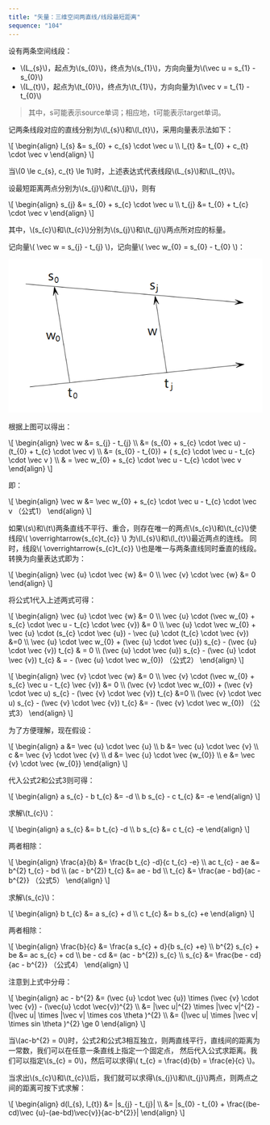 ```yaml
---
title: "矢量：三维空间两直线/线段最短距离"
sequence: "104"
---
```


设有两条空间线段：

<ul>
    <li>\(L_{s}\)，起点为\(s_{0}\)，终点为\(s_{1}\)，方向向量为\(\vec u = s_{1} - s_{0}\)</li>
    <li>\(L_{t}\)，起点为\(t_{0}\)，终点为\(t_{1}\)，方向向量为\(\vec v = t_{1} - t_{0}\)</li>
</ul>

> 其中，s可能表示source单词；相应地，t可能表示target单词。

<p>
    记两条线段对应的直线分别为\(l_{s}\)和\(l_{t}\)，采用向量表示法如下：
</p>

<p>
\[
\begin{align}
l_{s} &= s_{0} + c_{s} \cdot \vec u \\
l_{t} &= t_{0} + c_{t} \cdot \vec v
\end{align}
\]
</p>

<p>
当\(0 \le c_{s}, c_{t} \le 1\)时，上述表达式代表线段\(L_{s}\)和\(L_{t}\)。
</p>

<p>
设最短距离两点分别为\(s_{j}\)和\(t_{j}\)，则有
</p>

<p>
\[
\begin{align}
s_{j} &= s_{0} + s_{c} \cdot \vec u \\
t_{j} &= t_{0} + t_{c} \cdot \vec v
\end{align}
\]
</p>

<p>
其中，\(s_{c}\)和\(t_{c}\)分别为\(s_{j}\)和\(t_{j}\)两点所对应的标量。
</p>

<p>
记向量\( \vec w = s_{j} - t_{j} \)，记向量\( \vec w_{0} = s_{0} - t_{0} \)：
</p>

![](/assets/images/math/vector/skew-line-distance-s-t-w.png)

根据上图可以得出：

<p>
\[
\begin{align}
\vec w &= s_{j} - t_{j} \\
&= (s_{0} + s_{c} \cdot \vec u) - (t_{0} + t_{c} \cdot \vec v) \\
&= (s_{0} - t_{0}) + ( s_{c} \cdot \vec u - t_{c} \cdot \vec v ) \\
& = \vec w_{0} + s_{c} \cdot \vec u - t_{c} \cdot \vec v
\end{align}
\]
</p>

即：

<p>
\[
\begin{align}
\vec w &= \vec w_{0} + s_{c} \cdot \vec u - t_{c} \cdot \vec v （公式1）
\end{align}
\]
</p>

<p>
如果\(s\)和\(t\)两条直线不平行、重合，则存在唯一的两点\(s_{c}\)和\(t_{c}\)使线段\( \overrightarrow{s_{c}t_{c}} \)
为\(l_{s}\)和\(l_{t}\)最近两点的连线。
同时，线段\( \overrightarrow{s_{c}t_{c}} \)也是唯一与两条直线同时垂直的线段。
转换为向量表达式即为：
</p>

<p>
\[
\begin{align}
\vec {u} \cdot \vec {w} &= 0 \\
\vec {v} \cdot \vec {w} &= 0
\end{align}
\]
</p>

将公式1代入上述两式可得：

<p>
\[
\begin{align}
\vec {u} \cdot \vec {w} &= 0 \\
\vec {u} \cdot (\vec w_{0} + s_{c} \cdot \vec u - t_{c} \cdot \vec {v}) &= 0 \\
\vec {u} \cdot \vec w_{0} + \vec {u} \cdot (s_{c} \cdot \vec {u}) - \vec {u} \cdot (t_{c} \cdot \vec {v}) &=0 \\
\vec {u} \cdot \vec w_{0} + (\vec {u} \cdot \vec {u}) s_{c} - (\vec {u} \cdot \vec {v}) t_{c} & = 0 \\
(\vec {u} \cdot \vec {u}) s_{c} - (\vec {u} \cdot \vec {v}) t_{c} & = - (\vec {u} \cdot \vec w_{0})  （公式2）
\end{align}
\]
</p>

<p>
\[
\begin{align}
\vec {v} \cdot \vec {w} &= 0 \\
\vec {v} \cdot (\vec w_{0} + s_{c} \vec u - t_{c} \vec {v}) &= 0 \\
(\vec {v} \cdot \vec w_{0}) + (\vec {v} \cdot \vec u) s_{c} - (\vec {v} \cdot \vec {v}) t_{c} &=0 \\
(\vec {v} \cdot \vec u) s_{c} - (\vec {v} \cdot \vec {v}) t_{c} &= - (\vec {v} \cdot \vec w_{0})  （公式3）
\end{align}
\]
</p>

<p>
为了方便理解，现在假设：
</p>

<p>
\[
\begin{align}
a &= \vec {u} \cdot \vec {u} \\
b &= \vec {u} \cdot \vec {v} \\
c &= \vec {v} \cdot \vec {v} \\
d &= \vec {u} \cdot \vec {w_{0}} \\
e &= \vec {v} \cdot \vec {w_{0}}
\end{align}
\]
</p>

代入公式2和公式3则可得：

<p>
\[
\begin{align}
a s_{c} - b t_{c} &= -d \\
b s_{c} - c t_{c} &= -e
\end{align}
\]
</p>

<p>
求解\(t_{c}\)：
</p>

<p>
\[
\begin{align}
a s_{c} &= b t_{c} -d \\
b s_{c} &= c t_{c} -e
\end{align}
\]
</p>

两者相除：

<p>
\[
\begin{align}
\frac{a}{b} &= \frac{b t_{c} -d}{c t_{c} -e} \\
ac t_{c} - ae &= b^{2} t_{c} - bd \\
(ac - b^{2}) t_{c} &= ae - bd \\
t_{c} &= \frac{ae - bd}{ac - b^{2}}  （公式5）
\end{align}
\]
</p>

<p>
求解\(s_{c}\)：
</p>

<p>
\[
\begin{align}
b t_{c} &= a s_{c} + d \\
c t_{c} &= b s_{c} +e
\end{align}
\]
</p>

两者相除：

<p>
\[
\begin{align}
\frac{b}{c} &= \frac{a s_{c} + d}{b s_{c} +e} \\
b^{2} s_{c} + be &= ac s_{c} + cd \\
be - cd &= (ac - b^{2}) s_{c} \\
s_{c} &= \frac{be - cd}{ac - b^{2}}  （公式4）
\end{align}
\]
</p>

<p>
注意到上式中分母：
</p>

<p>
\[
\begin{align}
ac - b^{2} &= (\vec {u} \cdot \vec {u}) \times (\vec {v} \cdot \vec {v}) - (\vec{u} \cdot \vec{v})^{2} \\
&= |\vec u|^{2} \times |\vec v|^{2} - (|\vec u| \times |\vec v| \times cos \theta )^{2} \\
&= (|\vec u| \times |\vec v| \times sin \theta )^{2} \ge 0
\end{align}
\]
</p>

<p>
当\(ac-b^{2} = 0\)时，公式2和公式3相互独立，则两直线平行，直线间的距离为一常数，我们可以在任意一条直线上指定一个固定点，
然后代入公式求距离。我们可以指定\(s_{c} = 0\)，然后可以求得\( t_{c} = \frac{d}{b} = \frac{e}{c} \)。
</p>

<p>
当求出\(s_{c}\)和\(t_{c}\)后，我们就可以求得\(s_{j}\)和\(t_{j}\)两点，则两点之间的距离可按下式求解：
</p>

<p>
\[
\begin{align}
d(l_{s}, l_{t}) &= |s_{j} - t_{j}| \\
&= |s_{0} - t_{0} + \frac{(be-cd)\vec {u}-(ae-bd)\vec{v}}{ac-b^{2}}|
\end{align}
\]
</p>

